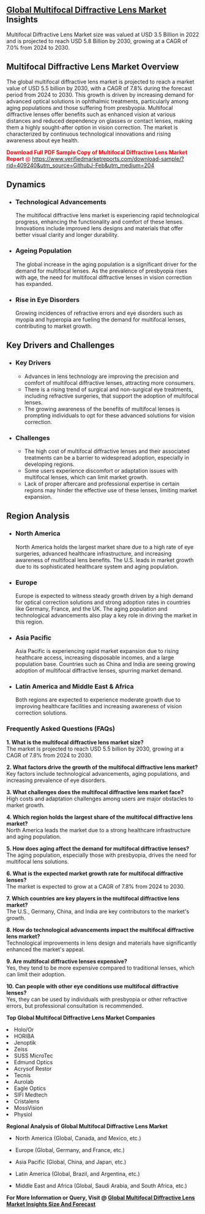 <h2><a href="https://www.verifiedmarketreports.com/download-sample/?rid=409240&amp;utm_source=GithubJ&amp;utm_medium=204" target="_blank">Global Multifocal Diffractive Lens Market</a> Insights</h2><p>Multifocal Diffractive Lens Market size was valued at USD 3.5 Billion in 2022 and is projected to reach USD 5.8 Billion by 2030, growing at a CAGR of 7.0% from 2024 to 2030.</p><p> <h2>Multifocal Diffractive Lens Market Overview</h2> <p>The global multifocal diffractive lens market is projected to reach a market value of USD 5.5 billion by 2030, with a CAGR of 7.8% during the forecast period from 2024 to 2030. This growth is driven by increasing demand for advanced optical solutions in ophthalmic treatments, particularly among aging populations and those suffering from presbyopia. Multifocal diffractive lenses offer benefits such as enhanced vision at various distances and reduced dependency on glasses or contact lenses, making them a highly sought-after option in vision correction. The market is characterized by continuous technological innovations and rising awareness about eye health.</p> <p><p><span class=""><span style="color: #ff0000;"><strong>Download Full PDF Sample Copy of Multifocal Diffractive Lens Market Report</strong> @ </span><a href="https://www.verifiedmarketreports.com/download-sample/?rid=409240&amp;utm_source=GithubJ-Feb&amp;utm_medium=204" target="_blank">https://www.verifiedmarketreports.com/download-sample/?rid=409240&amp;utm_source=GithubJ-Feb&amp;utm_medium=204</a></span></p></p> <h2>Dynamics</h2> <ul> <li><h3>Technological Advancements</h3> The multifocal diffractive lens market is experiencing rapid technological progress, enhancing the functionality and comfort of these lenses. Innovations include improved lens designs and materials that offer better visual clarity and longer durability.</li> <li><h3>Ageing Population</h3> The global increase in the aging population is a significant driver for the demand for multifocal lenses. As the prevalence of presbyopia rises with age, the need for multifocal diffractive lenses in vision correction has expanded.</li> <li><h3>Rise in Eye Disorders</h3> Growing incidences of refractive errors and eye disorders such as myopia and hyperopia are fueling the demand for multifocal lenses, contributing to market growth.</li> </ul> <h2>Key Drivers and Challenges</h2> <ul> <li><h3>Key Drivers</h3> <ul> <li>Advances in lens technology are improving the precision and comfort of multifocal diffractive lenses, attracting more consumers.</li> <li>There is a rising trend of surgical and non-surgical eye treatments, including refractive surgeries, that support the adoption of multifocal lenses.</li> <li>The growing awareness of the benefits of multifocal lenses is prompting individuals to opt for these advanced solutions for vision correction.</li> </ul> </li> <li><h3>Challenges</h3> <ul> <li>The high cost of multifocal diffractive lenses and their associated treatments can be a barrier to widespread adoption, especially in developing regions.</li> <li>Some users experience discomfort or adaptation issues with multifocal lenses, which can limit market growth.</li> <li>Lack of proper aftercare and professional expertise in certain regions may hinder the effective use of these lenses, limiting market expansion.</li> </ul> </li> </ul> <h2>Region Analysis</h2> <ul> <li><h3>North America</h3> North America holds the largest market share due to a high rate of eye surgeries, advanced healthcare infrastructure, and increasing awareness of multifocal lens benefits. The U.S. leads in market growth due to its sophisticated healthcare system and aging population.</li> <li><h3>Europe</h3> Europe is expected to witness steady growth driven by a high demand for optical correction solutions and strong adoption rates in countries like Germany, France, and the UK. The aging population and technological advancements also play a key role in driving the market in this region.</li> <li><h3>Asia Pacific</h3> Asia Pacific is experiencing rapid market expansion due to rising healthcare access, increasing disposable incomes, and a large population base. Countries such as China and India are seeing growing adoption of multifocal diffractive lenses, spurring market demand.</li> <li><h3>Latin America and Middle East & Africa</h3> Both regions are expected to experience moderate growth due to improving healthcare facilities and increasing awareness of vision correction solutions.</li> </ul> <h3>Frequently Asked Questions (FAQs)</h3> <p><b>1. What is the multifocal diffractive lens market size?</b><br>The market is projected to reach USD 5.5 billion by 2030, growing at a CAGR of 7.8% from 2024 to 2030.</p> <p><b>2. What factors drive the growth of the multifocal diffractive lens market?</b><br>Key factors include technological advancements, aging populations, and increasing prevalence of eye disorders.</p> <p><b>3. What challenges does the multifocal diffractive lens market face?</b><br>High costs and adaptation challenges among users are major obstacles to market growth.</p> <p><b>4. Which region holds the largest share of the multifocal diffractive lens market?</b><br>North America leads the market due to a strong healthcare infrastructure and aging population.</p> <p><b>5. How does aging affect the demand for multifocal diffractive lenses?</b><br>The aging population, especially those with presbyopia, drives the need for multifocal lens solutions.</p> <p><b>6. What is the expected market growth rate for multifocal diffractive lenses?</b><br>The market is expected to grow at a CAGR of 7.8% from 2024 to 2030.</p> <p><b>7. Which countries are key players in the multifocal diffractive lens market?</b><br>The U.S., Germany, China, and India are key contributors to the market's growth.</p> <p><b>8. How do technological advancements impact the multifocal diffractive lens market?</b><br>Technological improvements in lens design and materials have significantly enhanced the market's appeal.</p> <p><b>9. Are multifocal diffractive lenses expensive?</b><br>Yes, they tend to be more expensive compared to traditional lenses, which can limit their adoption.</p> <p><b>10. Can people with other eye conditions use multifocal diffractive lenses?</b><br>Yes, they can be used by individuals with presbyopia or other refractive errors, but professional consultation is recommended.</p> </p><p><strong>Top Global Multifocal Diffractive Lens Market Companies</strong></p><div data-test-id=""><p><li>Holo/Or</li><li> HORIBA</li><li> Jenoptik</li><li> Zeiss</li><li> SUSS MicroTec</li><li> Edmund Optics</li><li> Acrysof Restor</li><li> Tecnis</li><li> Aurolab</li><li> Eagle Optics</li><li> SIFI Medtech</li><li> Cristalens</li><li> MossVision</li><li> Physiol</li></p><div><strong>Regional Analysis of&nbsp;Global Multifocal Diffractive Lens Market</strong></div><ul><li dir="ltr"><p dir="ltr">North America&nbsp;(Global, Canada, and Mexico, etc.)</p></li><li dir="ltr"><p dir="ltr">Europe (Global, Germany, and France, etc.)</p></li><li dir="ltr"><p dir="ltr">Asia Pacific&nbsp;(Global, China, and Japan, etc.)</p></li><li dir="ltr"><p dir="ltr">Latin America&nbsp;(Global, Brazil, and Argentina, etc.)</p></li><li dir="ltr">Middle East and Africa&nbsp;(Global, Saudi Arabia, and South Africa, etc.)</li></ul><p><strong>For More Information or Query, Visit @&nbsp;</strong><strong><a href="https://www.verifiedmarketreports.com/product/multifocal-diffractive-lens-market/?utm_source=GithubJ&amp;utm_medium=204" target="_blank">Global Multifocal Diffractive Lens Market Insights Size And Forecast</a></strong></p></div>
